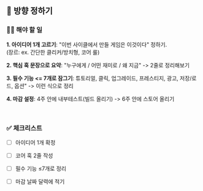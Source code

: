 ## 📌 방향 정하기
### ✍🏻 해야 할 일

**1. 아이디어 1개 고르기**: "이번 사이클에서 만들 게임은 이것이다" 정하기. <br>
(장르: ex. 간단한 클리커/방치형, 코어 룰)

**2. 핵심 훅 문장으로 요약**: "누구에게 / 어떤 재미로 / 왜 지금" -> 2줄로 정리해보기

**3. 필수 기능 <= 7개로 잠그기**: 튜토리얼, 클릭, 업그레이드, 프레스티지, 광고, 저장/로드, 옵션" -> 이런 식으로 정리

**4. 마감 설정**: 4주 안에 내부테스트(빌드 올리기) -> 6주 안에 스토어 올리기

<br>

### ✅ 체크리스트
- [ ] 아이디어 1개 확정

- [ ] 코어 훅 2줄 작성

- [ ] 필수 기능 ≤7개로 정리

- [ ] 마감 날짜 달력에 적기
